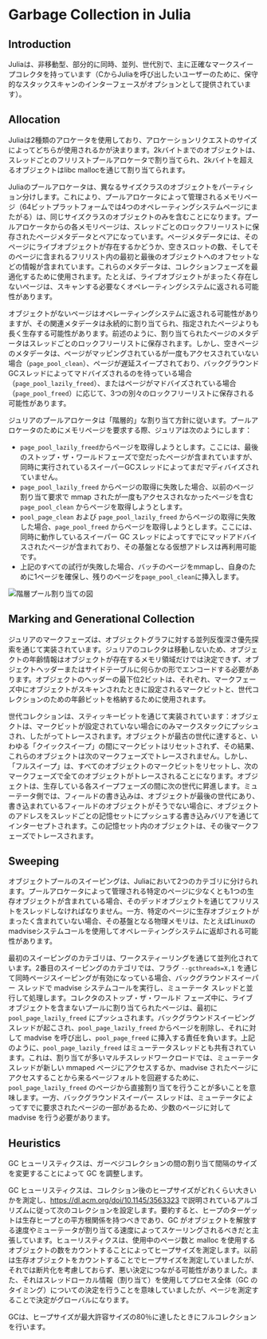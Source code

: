 # Garbage Collection in Julia

## Introduction

Juliaは、非移動型、部分的に同時、並列、世代別で、主に正確なマークスイープコレクタを持っています（CからJuliaを呼び出したいユーザーのために、保守的なスタックスキャンのインターフェースがオプションとして提供されています）。

## Allocation

Juliaは2種類のアロケータを使用しており、アロケーションリクエストのサイズによってどちらが使用されるかが決まります。2kバイトまでのオブジェクトは、スレッドごとのフリリストプールアロケータで割り当てられ、2kバイトを超えるオブジェクトはlibc mallocを通じて割り当てられます。

Juliaのプールアロケータは、異なるサイズクラスのオブジェクトをパーティション分けします。これにより、プールアロケータによって管理されるメモリページ（64ビットプラットフォームでは4つのオペレーティングシステムページにまたがる）は、同じサイズクラスのオブジェクトのみを含むことになります。プールアロケータからの各メモリページは、スレッドごとのロックフリーリストに保存されたページメタデータとペアになっています。ページメタデータには、そのページにライブオブジェクトが存在するかどうか、空きスロットの数、そしてそのページに含まれるフリリスト内の最初と最後のオブジェクトへのオフセットなどの情報が含まれています。これらのメタデータは、コレクションフェーズを最適化するために使用されます。たとえば、ライブオブジェクトがまったく存在しないページは、スキャンする必要なくオペレーティングシステムに返される可能性があります。

オブジェクトがないページはオペレーティングシステムに返される可能性がありますが、その関連メタデータは永続的に割り当てられ、指定されたページよりも長く生存する可能性があります。前述のように、割り当てられたページのメタデータはスレッドごとのロックフリーリストに保存されます。しかし、空きページのメタデータは、ページがマッピングされているが一度もアクセスされていない場合（`page_pool_clean`）、ページが遅延スイープされており、バックグラウンドGCスレッドによってマドバイズされるのを待っている場合（`page_pool_lazily_freed`）、またはページがマドバイズされている場合（`page_pool_freed`）に応じて、3つの別々のロックフリーリストに保存される可能性があります。

ジュリアのプールアロケータは「階層的」な割り当て方針に従います。プールアロケータのためにメモリページを要求する際、ジュリアは次のようにします：

  * `page_pool_lazily_freed`からページを取得しようとします。ここには、最後のストップ・ザ・ワールドフェーズで空だったページが含まれていますが、同時に実行されているスイーパーGCスレッドによってまだマディバイズされていません。
  * `page_pool_lazily_freed` からページの取得に失敗した場合、以前のページ割り当て要求で mmap されたが一度もアクセスされなかったページを含む `page_pool_clean` からページを取得しようとします。
  * `pool_page_clean` および `page_pool_lazily_freed` からページの取得に失敗した場合、`page_pool_freed` からページを取得しようとします。ここには、同時に動作しているスイーパー GC スレッドによってすでにマッドアドバイスされたページが含まれており、その基盤となる仮想アドレスは再利用可能です。
  * 上記のすべての試行が失敗した場合、バッチのページをmmapし、自身のために1ページを確保し、残りのページを`page_pool_clean`に挿入します。

![階層プール割り当ての図](./img/gc-tiered-allocation.jpg)

## Marking and Generational Collection

ジュリアのマークフェーズは、オブジェクトグラフに対する並列反復深さ優先探索を通じて実装されています。ジュリアのコレクタは移動しないため、オブジェクトの年齢情報はオブジェクトが存在するメモリ領域だけでは決定できず、オブジェクトヘッダーまたはサイドテーブルに何らかの形でエンコードする必要があります。オブジェクトのヘッダーの最下位2ビットは、それぞれ、マークフェーズ中にオブジェクトがスキャンされたときに設定されるマークビットと、世代コレクションのための年齢ビットを格納するために使用されます。

世代コレクションは、スティッキービットを通じて実装されています：オブジェクトは、マークビットが設定されていない場合にのみマークスタックにプッシュされ、したがってトレースされます。オブジェクトが最古の世代に達すると、いわゆる「クイックスイープ」の間にマークビットはリセットされず、その結果、これらのオブジェクトは次のマークフェーズでトレースされません。しかし、「フルスイープ」は、すべてのオブジェクトのマークビットをリセットし、次のマークフェーズで全てのオブジェクトがトレースされることになります。オブジェクトは、生存している各スイープフェーズの間に次の世代に昇進します。ミューテータ側では、フィールドの書き込みは、オブジェクトが最後の世代にあり、書き込まれているフィールドのオブジェクトがそうでない場合に、オブジェクトのアドレスをスレッドごとの記憶セットにプッシュする書き込みバリアを通じてインターセプトされます。この記憶セット内のオブジェクトは、その後マークフェーズでトレースされます。

## Sweeping

オブジェクトプールのスイーピングは、Juliaにおいて2つのカテゴリに分けられます。プールアロケータによって管理される特定のページに少なくとも1つの生存オブジェクトが含まれている場合、そのデッドオブジェクトを通じてフリリストをスレッドしなければなりません。一方、特定のページに生存オブジェクトがまったく含まれていない場合、その基盤となる物理メモリは、たとえばLinuxのmadviseシステムコールを使用してオペレーティングシステムに返却される可能性があります。

最初のスイーピングのカテゴリは、ワークスティーリングを通じて並列化されています。2番目のスイーピングのカテゴリでは、フラグ `--gcthreads=X,1` を通じて同時ページスイーピングが有効になっている場合、バックグラウンドスイーパー スレッドで madvise システムコールを実行し、ミューテータ スレッドと並行して処理します。コレクタのストップ・ザ・ワールド フェーズ中に、ライブオブジェクトを含まないプールに割り当てられたページは、最初に `pool_page_lazily_freed` にプッシュされます。バックグラウンドスイーピングスレッドが起こされ、`pool_page_lazily_freed` からページを削除し、それに対して madvise を呼び出し、`pool_page_freed` に挿入する責任を負います。上記のように、`pool_page_lazily_freed` はミューテータスレッドとも共有されています。これは、割り当てが多いマルチスレッドワークロードでは、ミューテータスレッドが新しい mmaped ページにアクセスするか、madvise されたページにアクセスすることから来るページフォルトを回避するために、`pool_page_lazily_freed` のページから直接割り当てを行うことが多いことを意味します。一方、バックグラウンドスイーパー スレッドは、ミューテータによってすでに要求されたページの一部があるため、少数のページに対して madvise を行う必要があります。

## Heuristics

GC ヒューリスティクスは、ガーベジコレクションの間の割り当て間隔のサイズを変更することによって GC を調整します。

GC ヒューリスティクスは、コレクション後のヒープサイズがどれくらい大きいかを測定し、https://dl.acm.org/doi/10.1145/3563323 で説明されているアルゴリズムに従って次のコレクションを設定します。要約すると、ヒープのターゲットは生存ヒープとの平方根関係を持つべきであり、GC がオブジェクトを解放する速度やミューテータが割り当てる速度によってスケーリングされるべきだと主張しています。ヒューリスティクスは、使用中のページ数と malloc を使用するオブジェクトの数をカウントすることによってヒープサイズを測定します。以前は生存オブジェクトをカウントすることでヒープサイズを測定していましたが、それでは断片化を考慮しておらず、悪い決定につながる可能性がありました。また、それはスレッドローカル情報（割り当て）を使用してプロセス全体（GC のタイミング）についての決定を行うことを意味していましたが、ページを測定することで決定がグローバルになります。

GCは、ヒープサイズが最大許容サイズの80％に達したときにフルコレクションを行います。
